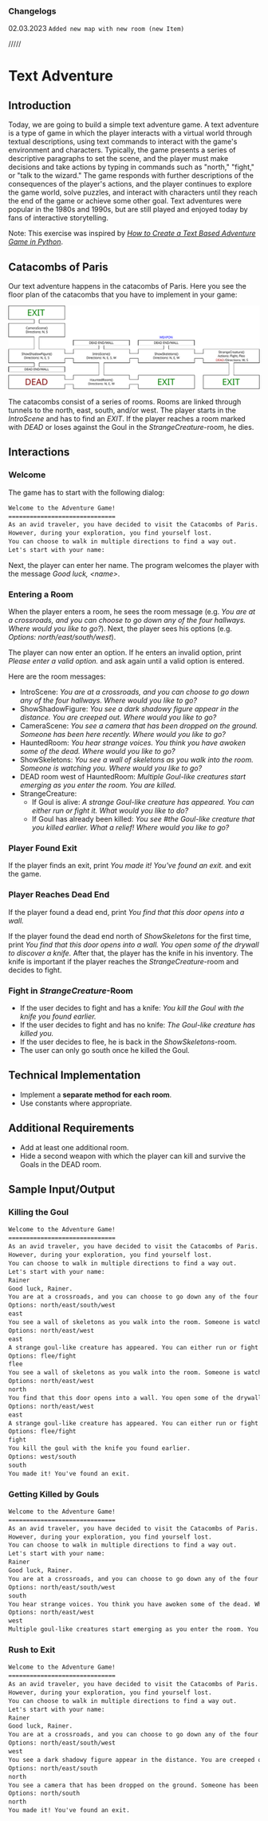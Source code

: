 ### Changelogs
02.03.2023 ```Added new map with new room (new Item) ```




/////
# Text Adventure

## Introduction

Today, we are going to build a simple text adventure game. A text adventure is a type of game in which the player interacts with a virtual world through textual descriptions, using text commands to interact with the game's environment and characters. Typically, the game presents a series of descriptive paragraphs to set the scene, and the player must make decisions and take actions by typing in commands such as "north," "fight," or "talk to the wizard." The game responds with further descriptions of the consequences of the player's actions, and the player continues to explore the game world, solve puzzles, and interact with characters until they reach the end of the game or achieve some other goal. Text adventures were popular in the 1980s and 1990s, but are still played and enjoyed today by fans of interactive storytelling.

Note: This exercise was inspired by [*How to Create a Text Based Adventure Game in Python*](https://www.makeuseof.com/python-text-adventure-game-create/).

## Catacombs of Paris

Our text adventure happens in the catacombs of Paris. Here you see the floor plan of the catacombs that you have to implement in your game:

![Catacombs of Paris](./FloorPlan.svg)

The catacombs consist of a series of rooms. Rooms are linked through tunnels to the north, east, south, and/or west. The player starts in the *IntroScene* and has to find an *EXIT*. If the player reaches a room marked with *DEAD* or loses against the Goul in the *StrangeCreature*-room, he dies.

## Interactions

### Welcome

The game has to start with the following dialog:

```txt
Welcome to the Adventure Game!
==============================
As an avid traveler, you have decided to visit the Catacombs of Paris.
However, during your exploration, you find yourself lost.
You can choose to walk in multiple directions to find a way out.
Let's start with your name: 
```

Next, the player can enter her name. The program welcomes the player with the message *Good luck, \<name\>*.

### Entering a Room

When the player enters a room, he sees the room message (e.g. *You are at a crossroads, and you can choose to go down any of the four hallways. Where would you like to go?*). Next, the player sees his options (e.g. *Options: north/east/south/west*).

The player can now enter an option. If he enters an invalid option, print *Please enter a valid option.* and ask again until a valid option is entered.

Here are the room messages:

* IntroScene: *You are at a crossroads, and you can choose to go down any of the four hallways. Where would you like to go?*
* ShowShadowFigure: *You see a dark shadowy figure appear in the distance. You are creeped out. Where would you like to go?*
* CameraScene: *You see a camera that has been dropped on the ground. Someone has been here recently. Where would you like to go?*
* HauntedRoom: *You hear strange voices. You think you have awoken some of the dead. Where would you like to go?*
* ShowSkeletons: *You see a wall of skeletons as you walk into the room. Someone is watching you. Where would you like to go?*
* DEAD room west of HauntedRoom: *Multiple Goul-like creatures start emerging as you enter the room. You are killed.*
* StrangeCreature:
  * If Goul is alive: *A strange Goul-like creature has appeared. You can either run or fight it. What would you like to do?*
  * If Goul has already been killed: *You see #the Goul-like creature that you killed earlier. What a relief! Where would you like to go?*

### Player Found Exit

If the player finds an exit, print *You made it! You've found an exit.* and exit the game.

### Player Reaches Dead End

If the player found a dead end, print *You find that this door opens into a wall.*

If the player found the dead end north of *ShowSkeletons* for the first time, print *You find that this door opens into a wall. You open some of the drywall to discover a knife.* After that, the player has the knife in his inventory. The knife is important if the player reaches the *StrangeCreature*-room and decides to fight.

### Fight in *StrangeCreature*-Room

* If the user decides to fight and has a knife: *You kill the Goul with the knife you found earlier.*
* If the user decides to fight and has no knife: *The Goul-like creature has killed you.*
* If the user decides to flee, he is back in the *ShowSkeletons*-room.
* The user can only go south once he killed the Goul.

## Technical Implementation

* Implement a **separate method for each room**.
* Use constants where appropriate.

## Additional Requirements

* Add at least one additional room.
* Hide a second weapon with which the player can kill and survive the Goals in the DEAD room.

## Sample Input/Output

### Killing the Goul

```txt
Welcome to the Adventure Game!
==============================
As an avid traveler, you have decided to visit the Catacombs of Paris.
However, during your exploration, you find yourself lost.
You can choose to walk in multiple directions to find a way out.
Let's start with your name: 
Rainer
Good luck, Rainer.
You are at a crossroads, and you can choose to go down any of the four hallways. Where would you like to go?
Options: north/east/south/west
east
You see a wall of skeletons as you walk into the room. Someone is watching you. Where would you like to go?
Options: north/east/west
east
A strange goul-like creature has appeared. You can either run or fight it. What would you like to do?
Options: flee/fight
flee
You see a wall of skeletons as you walk into the room. Someone is watching you. Where would you like to go?
Options: north/east/west
north
You find that this door opens into a wall. You open some of the drywall to discover a knife.
Options: north/east/west
east
A strange goul-like creature has appeared. You can either run or fight it. What would you like to do?
Options: flee/fight
fight
You kill the goul with the knife you found earlier.
Options: west/south
south
You made it! You've found an exit.
```

### Getting Killed by Gouls

```txt
Welcome to the Adventure Game!
==============================
As an avid traveler, you have decided to visit the Catacombs of Paris.
However, during your exploration, you find yourself lost.
You can choose to walk in multiple directions to find a way out.
Let's start with your name: 
Rainer
Good luck, Rainer.
You are at a crossroads, and you can choose to go down any of the four hallways. Where would you like to go?
Options: north/east/south/west
south
You hear strange voices. You think you have awoken some of the dead. Where would you like to go?
Options: north/east/west
west
Multiple goul-like creatures start emerging as you enter the room. You are killed.
```

### Rush to Exit

```txt
Welcome to the Adventure Game!
==============================
As an avid traveler, you have decided to visit the Catacombs of Paris.
However, during your exploration, you find yourself lost.
You can choose to walk in multiple directions to find a way out.
Let's start with your name: 
Rainer
Good luck, Rainer.
You are at a crossroads, and you can choose to go down any of the four hallways. Where would you like to go?
Options: north/east/south/west
west
You see a dark shadowy figure appear in the distance. You are creeped out. Where would you like to go?
Options: north/east/south
north
You see a camera that has been dropped on the ground. Someone has been here recently. Where would you like to go?
Options: north/south
north
You made it! You've found an exit.
```
